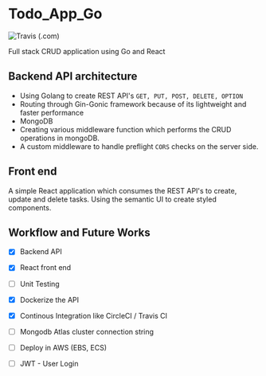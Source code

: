 # Todo_App_Go

![Travis (.com)](https://img.shields.io/travis/com/harishankarsivaji/Todo_App_Go)

Full stack CRUD application using Go and React

## Backend API architecture

- Using Golang to create REST API's `GET, PUT, POST, DELETE, OPTION`
- Routing through Gin-Gonic framework because of its lightweight and faster performance 
- MongoDB 
- Creating various middleware function which performs the CRUD operations in mongoDB. 
- A custom middleware to handle preflight `CORS` checks on the server side.

## Front end 

A simple React application which consumes the REST API's to create, update and delete tasks. Using the semantic UI to create styled components.

## Workflow and Future Works

- [x] Backend API
- [x] React front end 
- [ ] Unit Testing 
- [x] Dockerize the API 
- [x] Continous Integration like CircleCI / Travis CI
- [ ] Mongodb Atlas cluster connection string
- [ ] Deploy in AWS (EBS, ECS)
- [ ] JWT - User Login


